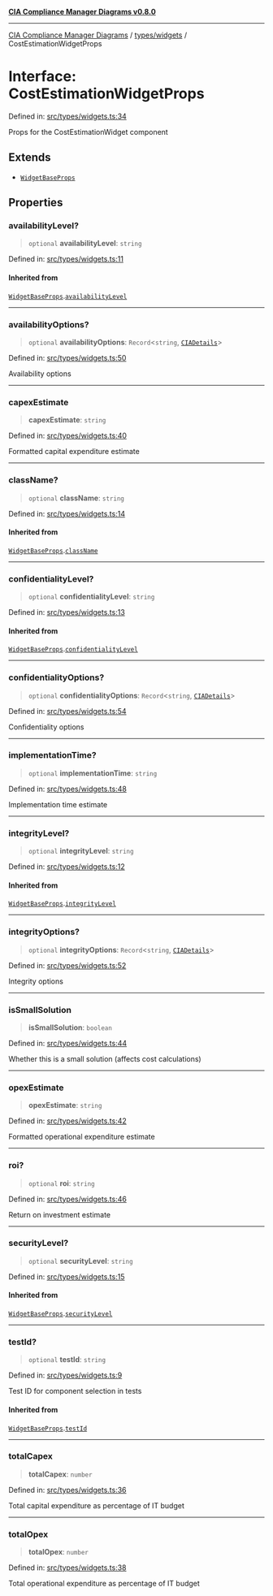 [**CIA Compliance Manager Diagrams v0.8.0**](../../../README.md)

***

[CIA Compliance Manager Diagrams](../../../modules.md) / [types/widgets](../README.md) / CostEstimationWidgetProps

# Interface: CostEstimationWidgetProps

Defined in: [src/types/widgets.ts:34](https://github.com/Hack23/cia-compliance-manager/blob/ab84d120f6a49e6faf7bc7924811e0da9b635211/src/types/widgets.ts#L34)

Props for the CostEstimationWidget component

## Extends

- [`WidgetBaseProps`](WidgetBaseProps.md)

## Properties

### availabilityLevel?

> `optional` **availabilityLevel**: `string`

Defined in: [src/types/widgets.ts:11](https://github.com/Hack23/cia-compliance-manager/blob/ab84d120f6a49e6faf7bc7924811e0da9b635211/src/types/widgets.ts#L11)

#### Inherited from

[`WidgetBaseProps`](WidgetBaseProps.md).[`availabilityLevel`](WidgetBaseProps.md#availabilitylevel)

***

### availabilityOptions?

> `optional` **availabilityOptions**: `Record`\<`string`, [`CIADetails`](../../cia/interfaces/CIADetails.md)\>

Defined in: [src/types/widgets.ts:50](https://github.com/Hack23/cia-compliance-manager/blob/ab84d120f6a49e6faf7bc7924811e0da9b635211/src/types/widgets.ts#L50)

Availability options

***

### capexEstimate

> **capexEstimate**: `string`

Defined in: [src/types/widgets.ts:40](https://github.com/Hack23/cia-compliance-manager/blob/ab84d120f6a49e6faf7bc7924811e0da9b635211/src/types/widgets.ts#L40)

Formatted capital expenditure estimate

***

### className?

> `optional` **className**: `string`

Defined in: [src/types/widgets.ts:14](https://github.com/Hack23/cia-compliance-manager/blob/ab84d120f6a49e6faf7bc7924811e0da9b635211/src/types/widgets.ts#L14)

#### Inherited from

[`WidgetBaseProps`](WidgetBaseProps.md).[`className`](WidgetBaseProps.md#classname)

***

### confidentialityLevel?

> `optional` **confidentialityLevel**: `string`

Defined in: [src/types/widgets.ts:13](https://github.com/Hack23/cia-compliance-manager/blob/ab84d120f6a49e6faf7bc7924811e0da9b635211/src/types/widgets.ts#L13)

#### Inherited from

[`WidgetBaseProps`](WidgetBaseProps.md).[`confidentialityLevel`](WidgetBaseProps.md#confidentialitylevel)

***

### confidentialityOptions?

> `optional` **confidentialityOptions**: `Record`\<`string`, [`CIADetails`](../../cia/interfaces/CIADetails.md)\>

Defined in: [src/types/widgets.ts:54](https://github.com/Hack23/cia-compliance-manager/blob/ab84d120f6a49e6faf7bc7924811e0da9b635211/src/types/widgets.ts#L54)

Confidentiality options

***

### implementationTime?

> `optional` **implementationTime**: `string`

Defined in: [src/types/widgets.ts:48](https://github.com/Hack23/cia-compliance-manager/blob/ab84d120f6a49e6faf7bc7924811e0da9b635211/src/types/widgets.ts#L48)

Implementation time estimate

***

### integrityLevel?

> `optional` **integrityLevel**: `string`

Defined in: [src/types/widgets.ts:12](https://github.com/Hack23/cia-compliance-manager/blob/ab84d120f6a49e6faf7bc7924811e0da9b635211/src/types/widgets.ts#L12)

#### Inherited from

[`WidgetBaseProps`](WidgetBaseProps.md).[`integrityLevel`](WidgetBaseProps.md#integritylevel)

***

### integrityOptions?

> `optional` **integrityOptions**: `Record`\<`string`, [`CIADetails`](../../cia/interfaces/CIADetails.md)\>

Defined in: [src/types/widgets.ts:52](https://github.com/Hack23/cia-compliance-manager/blob/ab84d120f6a49e6faf7bc7924811e0da9b635211/src/types/widgets.ts#L52)

Integrity options

***

### isSmallSolution

> **isSmallSolution**: `boolean`

Defined in: [src/types/widgets.ts:44](https://github.com/Hack23/cia-compliance-manager/blob/ab84d120f6a49e6faf7bc7924811e0da9b635211/src/types/widgets.ts#L44)

Whether this is a small solution (affects cost calculations)

***

### opexEstimate

> **opexEstimate**: `string`

Defined in: [src/types/widgets.ts:42](https://github.com/Hack23/cia-compliance-manager/blob/ab84d120f6a49e6faf7bc7924811e0da9b635211/src/types/widgets.ts#L42)

Formatted operational expenditure estimate

***

### roi?

> `optional` **roi**: `string`

Defined in: [src/types/widgets.ts:46](https://github.com/Hack23/cia-compliance-manager/blob/ab84d120f6a49e6faf7bc7924811e0da9b635211/src/types/widgets.ts#L46)

Return on investment estimate

***

### securityLevel?

> `optional` **securityLevel**: `string`

Defined in: [src/types/widgets.ts:15](https://github.com/Hack23/cia-compliance-manager/blob/ab84d120f6a49e6faf7bc7924811e0da9b635211/src/types/widgets.ts#L15)

#### Inherited from

[`WidgetBaseProps`](WidgetBaseProps.md).[`securityLevel`](WidgetBaseProps.md#securitylevel)

***

### testId?

> `optional` **testId**: `string`

Defined in: [src/types/widgets.ts:9](https://github.com/Hack23/cia-compliance-manager/blob/ab84d120f6a49e6faf7bc7924811e0da9b635211/src/types/widgets.ts#L9)

Test ID for component selection in tests

#### Inherited from

[`WidgetBaseProps`](WidgetBaseProps.md).[`testId`](WidgetBaseProps.md#testid)

***

### totalCapex

> **totalCapex**: `number`

Defined in: [src/types/widgets.ts:36](https://github.com/Hack23/cia-compliance-manager/blob/ab84d120f6a49e6faf7bc7924811e0da9b635211/src/types/widgets.ts#L36)

Total capital expenditure as percentage of IT budget

***

### totalOpex

> **totalOpex**: `number`

Defined in: [src/types/widgets.ts:38](https://github.com/Hack23/cia-compliance-manager/blob/ab84d120f6a49e6faf7bc7924811e0da9b635211/src/types/widgets.ts#L38)

Total operational expenditure as percentage of IT budget
